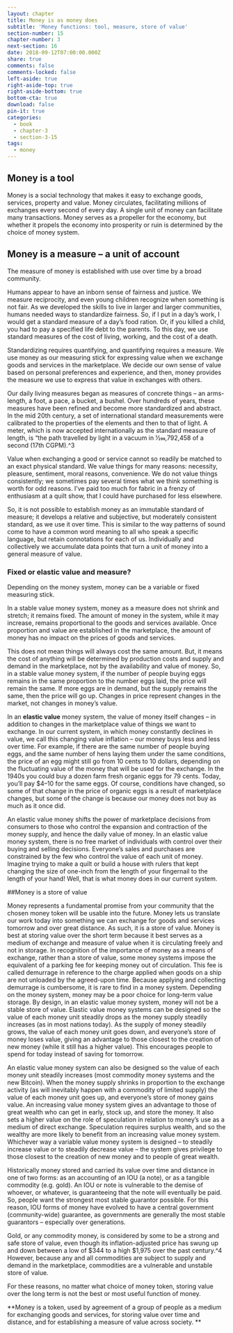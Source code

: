 ```yaml
---
layout: chapter
title: Money is as money does
subtitle: 'Money functions: tool, measure, store of value'
section-number: 15
chapter-number: 3
next-section: 16
date: 2018-09-12T07:00:00.000Z
share: true
comments: false
comments-locked: false
left-aside: true
right-aside-top: true
right-aside-bottom: true
bottom-cta: true
download: false
pin-it: true
categories:
  - book
  - chapter-3
  - section-3-15
tags:
  - money
---
```

## Money is a tool

Money is a social technology that makes it easy to exchange goods,
services, property and value. Money circulates, facilitating millions
of exchanges every second of every day. A single unit of money can
facilitate many transactions. Money serves as a propeller for the
economy, but whether it propels the economy into prosperity or ruin
is determined by the choice of money system.

## Money is a measure – a unit of account

The measure of money is established with use over time by a broad
community.

Humans appear to have an inborn sense of fairness and justice.
We measure reciprocity, and even young children recognize when
something is not fair. As we developed the skills to live in larger and
larger communities, humans needed ways to standardize fairness. So,
if I put in a day’s work, I would get a standard measure of a day’s
food ration. Or, if you killed a child, you had to pay a specified life
debt to the parents. To this day, we use standard measures of the cost
of living, working, and the cost of a death.

Standardizing requires quantifying, and quantifying requires a
measure. We use money as our measuring stick for expressing value
when we exchange goods and services in the marketplace. We decide
our own sense of value based on personal preferences and experience,
and then, money provides the measure we use to express that value in
exchanges with others.

Our daily living measures began as measures of concrete things –
an arms-length, a foot, a pace, a bucket, a bushel. Over hundreds
of years, these measures have been refined and become more
standardized and abstract. In the mid 20th century, a set of international standard measurements were calibrated to the properties
of the elements and then to that of light.
A meter, which is now accepted internationally as the standard measure of
length, is “the path travelled by light in a vacuum in 1⁄299,792,458 of a second
(17th CGPM).^3

Value when exchanging a good or service cannot so readily be
matched to an exact physical standard. We value things for many
reasons: necessity, pleasure, sentiment, moral reasons, convenience.
We do not value things consistently; we sometimes pay several times
what we think something is worth for odd reasons. I’ve paid too
much for fabric in a frenzy of enthusiasm at a quilt show, that I could
have purchased for less elsewhere.

So, it is not possible to establish money as an immutable standard
of measure; it develops a relative and subjective, but moderately
consistent standard, as we use it over time. This is similar to the way
patterns of sound come to have a common word meaning to all who
speak a specific language, but retain connotations for each of us.
Individually and collectively we accumulate data points that turn a
unit of money into a general measure of value.

### Fixed or elastic value and measure?

Depending on the money system, money can be a variable or fixed
measuring stick.

In a stable value money system, money as a measure does not
shrink and stretch; it remains fixed. The amount of money in the
system, while it may increase, remains proportional to the goods and
services available. Once proportion and value are established in the
marketplace, the amount of money has no impact on the prices of
goods and services.

This does not mean things will always cost the same amount. But, it
means the cost of anything will be determined by production costs
and supply and demand in the marketplace, not by the availability
and value of money. So, in a stable value money system, if the
number of people buying eggs remains in the same proportion to the number eggs laid, the price will remain the same. If more eggs are
in demand, but the supply remains the same, then the price will go
up. Changes in price represent changes in the market, not changes in
money’s value.

In an **elastic value** money system, the value of money itself changes –
in addition to changes in the marketplace value of things we want to
exchange. In our current system, in which money constantly declines
in value, we call this changing value inflation – our money buys less
and less over time. For example, if there are the same number of
people buying eggs, and the same number of hens laying them under
the same conditions, the price of an egg might still go from 10 cents
to 10 dollars, depending on the fluctuating value of the money that
will be used for the exchange. In the 1940s you could buy a dozen
farm fresh organic eggs for 79 cents. Today, you’ll pay $4–10 for the
same eggs. Of course, conditions have changed, so some of that
change in the price of organic eggs is a result of marketplace changes,
but some of the change is because our money does not buy as much
as it once did.

An elastic value money shifts the power of marketplace decisions
from consumers to those who control the expansion and contraction
of the money supply, and hence the daily value of money. In an
elastic value money system, there is no free market of individuals
with control over their buying and selling decisions. Everyone’s sales
and purchases are constrained by the few who control the value of
each unit of money. Imagine trying to make a quilt or build a house
with rulers that kept changing the size of one-inch from the length of
your fingernail to the length of your hand! Well, that is what money
does in our current system.

##Money is a store of value

Money represents a fundamental promise from your community that
the chosen money token will be usable into the future. Money lets us
translate our work today into something we can exchange for goods
and services tomorrow and over great distance. As such, it is a store
of value. Money is best at storing value over the short term because it best serves as a medium of exchange and measure of value when it is
circulating freely and not in storage. In recognition of the importance
of money as a means of exchange, rather than a store of value, some
money systems impose the equivalent of a parking fee for keeping
money out of circulation. This fee is called demurrage in reference
to the charge applied when goods on a ship are not unloaded by the
agreed-upon time. Because applying and collecting demurrage is
cumbersome, it is rare to find in a money system.
Depending on the money system, money may be a poor choice for
long-term value storage. By design, in an elastic value money system,
money will not be a stable store of value. Elastic value money systems
can be designed so the value of each money unit steadily drops as the
money supply steadily increases (as in most nations today). As the
supply of money steadily grows, the value of each money unit goes
down, and everyone’s store of money loses value, giving an advantage
to those closest to the creation of new money (while it still has a
higher value). This encourages people to spend for today instead of
saving for tomorrow.

An elastic value money system can also be designed so the value
of each money unit steadily increases (most commodity money
systems and the new Bitcoin). When the money supply shrinks in
proportion to the exchange activity (as will inevitably happen with
a commodity of limited supply) the value of each money unit goes
up, and everyone’s store of money gains value. An increasing value
money system gives an advantage to those of great wealth who can
get in early, stock up, and store the money. It also sets a higher value
on the role of speculation in relation to money’s use as a medium
of direct exchange. Speculation requires surplus wealth, and so the
wealthy are more likely to benefit from an increasing value money
system. Whichever way a variable value money system is designed –
to steadily increase value or to steadily decrease value – the system
gives privilege to those closest to the creation of new money and to
people of great wealth.

Historically money stored and carried its value over time and distance
in one of two forms: as an accounting of an IOU (a note), or as a
tangible commodity (e.g. gold). An IOU or note is vulnerable to the demise of whoever, or whatever, is guaranteeing that the note
will eventually be paid. So, people want the strongest most stable
guarantor possible. For this reason, IOU forms of money have evolved
to have a central government (community-wide) guarantee, as
governments are generally the most stable guarantors – especially over
generations.

Gold, or any commodity money, is considered by some to be a strong
and safe store of value, even though its inflation-adjusted price has
swung up and down between a low of $344 to a high $1,975 over
the past century.^4 However, because any and all commodities are
subject to supply and demand in the marketplace, commodities are a
vulnerable and unstable store of value.

For these reasons, no matter what choice of money token, storing
value over the long term is not the best or most useful function
of money.

**Money is a token, used by agreement of a group of people as a
medium for exchanging goods and services, for storing value
over time and distance, and for establishing a measure of value
across society.**
